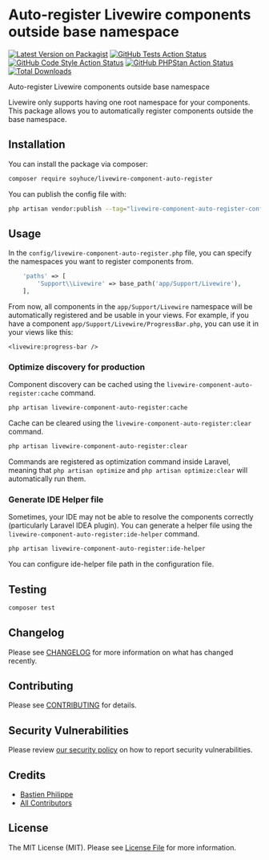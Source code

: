 # Auto-register Livewire components outside base namespace

[![Latest Version on Packagist](https://img.shields.io/packagist/v/soyhuce/livewire-component-auto-register.svg?style=flat-square)](https://packagist.org/packages/soyhuce/livewire-component-auto-register)
[![GitHub Tests Action Status](https://img.shields.io/github/actions/workflow/status/soyhuce/livewire-component-auto-register/run-tests.yml?branch=main&label=tests&style=flat-square)](https://github.com/soyhuce/livewire-component-auto-register/actions?query=workflow%3Arun-tests+branch%3Amain)
[![GitHub Code Style Action Status](https://img.shields.io/github/actions/workflow/status/soyhuce/livewire-component-auto-register/fix-php-code-style-issues.yml?branch=main&label=code%20style&style=flat-square)](https://github.com/soyhuce/livewire-component-auto-register/actions?query=workflow%3A"Fix+PHP+code+style+issues"+branch%3Amain)
[![GitHub PHPStan Action Status](https://img.shields.io/github/actions/workflow/status/soyhuce/livewire-component-auto-register/phpstan.yml?branch=main&label=phpstan)](https://github.com/soyhuce/livewire-component-auto-register/actions?query=workflow%3APHPStan+branch%3Amain)
[![Total Downloads](https://img.shields.io/packagist/dt/soyhuce/livewire-component-auto-register.svg?style=flat-square)](https://packagist.org/packages/soyhuce/livewire-component-auto-register)

Auto-register Livewire components outside base namespace

Livewire only supports having one root namespace for your components. This package allows you to automatically register components outside the base namespace.

## Installation

You can install the package via composer:

```bash
composer require soyhuce/livewire-component-auto-register
```

You can publish the config file with:

```bash
php artisan vendor:publish --tag="livewire-component-auto-register-config"
```

## Usage

In the `config/livewire-component-auto-register.php` file, you can specify the namespaces you want to register components from.

```php
    'paths' => [
        'Support\\Livewire' => base_path('app/Support/Livewire'),
    ],
```

From now, all components in the `app/Support/Livewire` namespace will be automatically registered and be usable in your views.
For example, if you have a component `app/Support/Livewire/ProgressBar.php`, you can use it in your views like this:
```bladehtml
<livewire:progress-bar />
```

### Optimize discovery for production

Component discovery can be cached using the `livewire-component-auto-register:cache` command.

```bash
php artisan livewire-component-auto-register:cache
```

Cache can be cleared using the `livewire-component-auto-register:clear` command.

```bash
php artisan livewire-component-auto-register:clear
```

Commands are registered as optimization command inside Laravel, meaning that `php artisan optimize` and `php artisan optimize:clear` will automatically run them.

### Generate IDE Helper file

Sometimes, your IDE may not be able to resolve the components correctly (particularly Laravel IDEA plugin). You can generate a helper file using the `livewire-component-auto-register:ide-helper` command.

```bash
php artisan livewire-component-auto-register:ide-helper
```

You can configure ide-helper file path in the configuration file.

## Testing

```bash
composer test
```

## Changelog

Please see [CHANGELOG](CHANGELOG.md) for more information on what has changed recently.

## Contributing

Please see [CONTRIBUTING](.github/CONTRIBUTING.md) for details.

## Security Vulnerabilities

Please review [our security policy](../../security/policy) on how to report security vulnerabilities.

## Credits

- [Bastien Philippe](https://github.com/bastien-phi)
- [All Contributors](../../contributors)

## License

The MIT License (MIT). Please see [License File](LICENSE.md) for more information.
